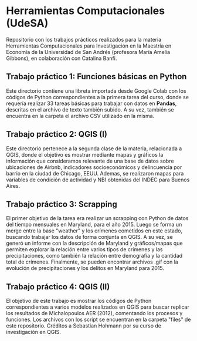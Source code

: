 # Herramientas Computacionales (UdeSA)
Repositorio con los trabajos prácticos realizados para la materia Herramientas Computacionales para Investigación en la Maestría en Economía de la Universidad de San Andrés (profesora María Amelia Gibbons), en colaboración con Catalina Banfi.

## Trabajo práctico 1: Funciones básicas en Python

Este directorio contiene una libreta importada desde Google Colab con los códigos de Python correspondientes a la primera tarea del curso, donde se requería realizar 33 tareas básicas para trabajar con datos en **Pandas**, descritas en el archivo de texto también subido. A su vez, también se encuentra en la carpeta el archivo CSV utilizado en la misma.

## Trabajo práctico 2: QGIS (I)

Este directorio pertenece a la segunda clase de la materia, relacionada a QGIS, donde el objetivo es mostrar mediante mapas y gráficos la información que consideramos relevante de una base de datos sobre ubicaciones de Airbnb, indicadores socioeconómicos y delincuencia por barrio en la ciudad de Chicago, EEUU. Ademas, se realizaron mapas para variables de condición de actividad y NBI obtenidas del INDEC para Buenos Aires.

## Trabajo práctico 3: Scrapping

El primer objetivo de la tarea era realizar un scrapping con Python de datos del tiempo mensuales en Maryland, para el año 2015. Luego se forma un merge entre la base "weather" y los crímenes cometidos en este estado, buscando trabajar los datos de forma conjunta en QGIS. A su vez, se generó un informe con la descripción de Maryland y gráficos/mapas que permiten explorar la relación entre varios tipos de crímenes y las precipitaciones, como también la relación entre demografía y la cantidad total de crímenes. Finalmente, se pueden encontrar archivos .gif con la evolución de precipitaciones y los delitos en Maryland para 2015.

## Trabajo práctico 4: QGIS (II)

El objetivo de este trabajo es mostrar los códigos de Python correspondientes a varios modelos realizados en QGIS para buscar replicar los resultados de Michalopoulos AER (2012), comentando los procesos y funciones. Los archivos con los script se encuentran en la carpeta "files" de este repositorio. Créditos a Sebastian Hohmann por su curso de investigación en QGIS.


